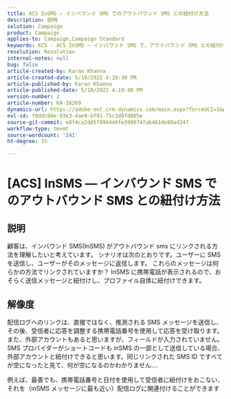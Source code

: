 ```yaml
---
title: ACS InSMS — インバウンド SMS でのアウトバウンド SMS との紐付け方法
description: 説明
solution: Campaign
product: Campaign
applies-to: Campaign,Campaign Standard
keywords: KCS - ACS InSMS — インバウンド SMS で、アウトバウンド SMS との紐付け方法
resolution: Resolution
internal-notes: null
bug: false
article-created-by: Karan Khanna
article-created-date: 5/10/2022 4:19:30 PM
article-published-by: Karan Khanna
article-published-date: 5/10/2022 4:19:48 PM
version-number: 2
article-number: KA-16269
dynamics-url: https://adobe-ent.crm.dynamics.com/main.aspx?forceUCI=1&pagetype=entityrecord&etn=knowledgearticle&id=5aa7ebf4-7cd0-ec11-a7b5-00224809c556
exl-id: f0ddc94e-93e3-4ae9-bf91-75c3d8fd005e
source-git-commit: e8f4ca2dd578944d4fe399074fab461de88ad247
workflow-type: tm+mt
source-wordcount: '241'
ht-degree: 1%

---
```


# [ACS] InSMS — インバウンド SMS でのアウトバウンド SMS との紐付け方法

## 説明


顧客は、インバウンド SMS(InSMS) がアウトバウンド sms にリンクされる方法を理解したいと考えています。
シナリオは次のとおりです。ユーザーに SMS を送信し、ユーザーがそのメッセージに返信します。
これらのメッセージは何らかの方法でリンクされていますか？ InSMS に携帯電話が表示されるので、おそらく送信メッセージと紐付けし、プロファイル自体に紐付けできます。


## 解像度


配信ログへのリンクは、直接ではなく、推測される SMS メッセージを送信し、その後、受信者に応答を調整する携帯電話番号を使用して応答を受け取ります。また、外部アカウントもあると思いますが、フィールドが入力されていません。 SMS プロバイダーがショートコードも inSMS の一部として送信している場合、外部アカウントと紐付けできると思います。同じリンクされた SMS ID ですべてが空になったと見て、何が空になるのかわかりません....



例えば、最善でも、携帯電話番号と日付を使用して受信者に紐付けをおこない、それを（inSMS メッセージに最も近い）配信ログに関連付けることができます
